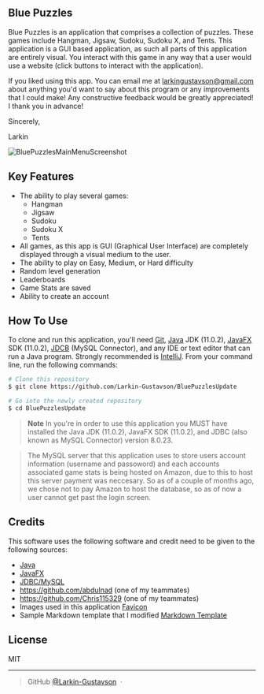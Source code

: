 ## Blue Puzzles

Blue Puzzles is an application that comprises a collection of puzzles. 
These games include Hangman, Jigsaw, Sudoku, Sudoku X, and Tents. 
This application is a GUI based application, 
as such all parts of this application are entirely visual. 
You interact with this game in any way that a user would use a website
(click buttons to interact with the application).

If you liked using this app. 
You can email me at <larkingustavson@gmail.com> 
about anything you'd want to say about this program 
or any improvements that I could make! 
Any constructive feedback would be greatly appreciated!
I thank you in advance!

Sincerely,

Larkin


![BluePuzzlesMainMenuScreenshot](https://user-images.githubusercontent.com/70110395/190716727-3bfc4394-9b9e-4598-a10e-1c25c763fa79.png)

## Key Features
* The ability to play several games:
  - Hangman
  - Jigsaw
  - Sudoku
  - Sudoku X
  - Tents
* All games, as this app is GUI (Graphical User Interface) are completely displayed through a visual medium to the user.
* The ability to play on Easy, Medium, or Hard difficulty
* Random level generation
* Leaderboards
* Game Stats are saved
* Ability to create an account

## How To Use

To clone and run this application, you'll need [Git](https://git-scm.com), [Java](https://www.oracle.com/java/technologies/javase/jdk11-archive-downloads.html) JDK (11.0.2), [JavaFX](https://gluonhq.com/products/javafx/) SDK (11.0.2), [JDCB](https://dev.mysql.com/downloads/connector/j/) (MySQL Connector), 
and any IDE or text editor that can run a Java program. Strongly recommended is [IntelliJ](https://www.jetbrains.com/idea/). From your command line, run the following commands:

```bash
# Clone this repository
$ git clone https://github.com/Larkin-Gustavson/BluePuzzlesUpdate

# Go into the newly created repository
$ cd BluePuzzlesUpdate
```

> **Note**
> In you're in order to use this application you MUST have installed the Java JDK (11.0.2), JavaFX SDK (11.0.2), and JDBC (also known as MySQL Connector) version 8.0.23.

> The MySQL server that this application uses to store users account information (username and passoword) and each accounts associated game stats is being hosted on Amazon, due to this to host this server payment was neccesary. So as of a couple of months ago, we chose not to pay Amazon to host the database, so as of now a user cannot get past the login screen.

## Credits

This software uses the following software and credit need to be given to the following sources:
- [Java](https://www.oracle.com/java/technologies/javase/jdk11-archive-downloads.html)
- [JavaFX](https://gluonhq.com/products/javafx/)
- [JDBC/MySQL](https://dev.mysql.com/downloads/connector/j/)
- https://github.com/abdulnad (one of my teammates)
- https://github.com/Chris115329 (one of my teammates)
- Images used in this application [Favicon](https://www.psdgraphics.com/file/puzzle-piece.jpg)
- Sample Markdown template that I modified [Markdown Template](https://github.com/amitmerchant1990/electron-markdownify#readme)

## License

MIT

---

> GitHub [@Larkin-Gustavson](https://github.com/Larkin-Gustavson) &nbsp;&middot;&nbsp;
